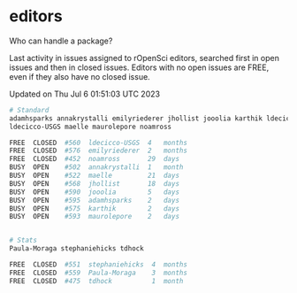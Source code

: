 # editors

Who can handle a package?

Last activity in issues assigned to rOpenSci editors, searched first in open
issues and then in closed issues. Editors with no open issues are FREE, even if
they also have no closed issue.


Updated on Thu Jul 6 01:51:03 UTC 2023

```bash
# Standard
adamhsparks annakrystalli emilyriederer jhollist jooolia karthik ldecicco
ldecicco-USGS maelle maurolepore noamross

FREE  CLOSED  #560  ldecicco-USGS  4   months
FREE  CLOSED  #576  emilyriederer  2   months
FREE  CLOSED  #452  noamross       29  days
BUSY  OPEN    #502  annakrystalli  1   month
BUSY  OPEN    #522  maelle         21  days
BUSY  OPEN    #568  jhollist       18  days
BUSY  OPEN    #590  jooolia        5   days
BUSY  OPEN    #595  adamhsparks    2   days
BUSY  OPEN    #575  karthik        2   days
BUSY  OPEN    #593  maurolepore    2   days


# Stats
Paula-Moraga stephaniehicks tdhock

FREE  CLOSED  #551  stephaniehicks  4  months
FREE  CLOSED  #559  Paula-Moraga    3  months
FREE  CLOSED  #475  tdhock          1  month
```
